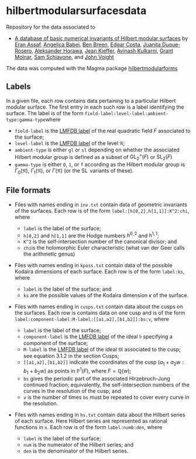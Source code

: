 # hilbertmodularsurfacesdata


Repository for the data associated to

- [A database of basic numerical invariants of Hilbert modular surfaces](https://arxiv.org/abs/2301.10302) by
[Eran Assaf](https://math.dartmouth.edu/~eassaf/),
[Angelica Babei](https://angelicababei.com/),
[Ben Breen](http://www.benbreenmath.com/),
[Edgar Costa](https://edgarcosta.org),
[Juanita Duque-Rosero](https://math.dartmouth.edu/~jduque/),
[Aleksander Horawa](https://people.maths.ox.ac.uk/horawa/),
[Jean Kieffer](https://scholar.harvard.edu/kieffer),
[Avinash Kulkarni](https://math.dartmouth.edu/~akulkarn/),
[Grant Molnar](https://www.grantmolnar.com/),
[Sam Schiavone](https://math.mit.edu/~sschiavo/), and
[John Voight](http://www.math.dartmouth.edu/~jvoight/)

The data was computed with the Magma package [hilbertmodularforms](https://github.com/edgarcosta/hilbertmodularforms/)

## Labels

In a given file, each row contains data pertaining to a particular Hilbert modular surface. The first entry in each such row is a label identifying the surface. The label is of the form `field-label:level-label:ambient-type:gamma-type`where
* `field-label` is the [LMFDB label](https://www.lmfdb.org/knowledge/show/nf.label) of the real quadratic field $F$ associated to the surface;
* `level-label` is the [LMFDB label](https://www.lmfdb.org/knowledge/show/nf.ideal_labels) of the level $\mathfrak{N}$;
* `ambient-type` is either `gl` or `sl` depending on whether the associated Hilbert modular group is defined as a subset of $\operatorname{GL}_2^+(F)$ or $\operatorname{SL}_2(F)$
* `gamma-type` is either `0`, `1`, or `f` according as the Hilbert modular group is $\Gamma_0(\mathfrak{N})$, $\Gamma_1(\mathfrak{N})$, or $\Gamma(\mathfrak{N})$ (or the $\operatorname{SL}$ variants of these).

## File formats

* Files with names ending in `inv.txt` contain data of geometric invariants of the surfaces. Each row is of the form `label:[h[0,2],h[1,1]]:K^2:chi`, where
  * `label` is the label of the surface;
  * `h[0,2]` and `h[1,1]` are the Hodge numbers $h^{0,2}$ and $h^{1,1}$;
  * `K^2` is the self-intersection number of the canonical divisor; and
  * `chi`is the holomorphic Euler characteristic (what van der Geer calls the arithmetic genus)

* Files with names ending in `kposs.txt` contain data of the possible Kodaira dimensions of each surface. Each row is of the form `label:ks`, where
  * `label` is the label of the surface; and
  * `ks` are the possible values of the Kodaira dimension $\kappa$ of the surface.

* Files with names ending in `cusps.txt` contain data about the cusps on the surfaces. Each row is contains data on one cusp and is of the form `label:component-label:M-label:[[a1,a2],[b1,b2]]:bs:v`, where
  * `label` is the label of the surface;
  * `component-label` is the [LMFDB label](https://www.lmfdb.org/knowledge/show/nf.ideal_labels) of the ideal $\mathfrak{b}$ specifying a component of the surface;
  * `M-label` is the [LMFDB label](https://www.lmfdb.org/knowledge/show/nf.ideal_labels) of the ideal $\mathfrak{M}$ associated to the cusp; see equation 3.1.2 in the section Cusps;
  * `[[a1,a2],[b1,b2]]` indicate the coordinates of the cusp $(a_1 + a_2 w : b_1 + b_2 w)$ as points in $\mathbb{P}^1(F)$, where $F = \mathbb{Q}(w)$;
  * `bs` gives the periodic part of the associated Hirzebruch-Jung continued fraction; equivalently, the self-intersection numbers of the curves in the resolution of the cusp; and
  * `v` is the number of times `bs` must be repeated to cover every curve in the resolution.

* Files with names ending in `hs.txt` contain data about the Hilbert series of each surface. Here Hilbert series are represented as rational functions in `x`. Each row is of the form `label:numb:den`, where
  * `label` is the label of the surface;
  * `num` is the numerator of the Hilbert series; and
  * `den` is the denominator of the Hilbert series.
